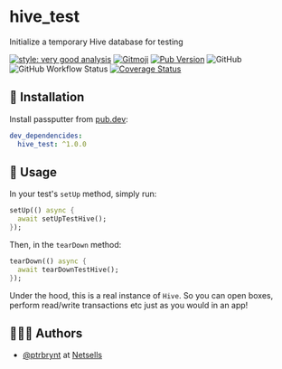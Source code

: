 # hive_test

Initialize a temporary Hive database for testing

[![style: very good analysis](https://img.shields.io/badge/style-very_good_analysis-B22C89.svg)](https://pub.dev/packages/very_good_analysis)
[![Gitmoji](https://img.shields.io/badge/gitmoji-%20😜%20😍-FFDD67.svg)](https://gitmoji.dev/)
[![Pub Version](https://img.shields.io/pub/v/hive_test)](https://pub.dev/packages/hive_test)
![GitHub](https://img.shields.io/github/license/netsells/hive_test)
![GitHub Workflow Status](https://img.shields.io/github/workflow/status/netsells/hive_test/Test)
[![Coverage Status](https://coveralls.io/repos/github/netsells/hive_test/badge.svg?branch=master)](https://coveralls.io/github/netsells/hive_test?branch=master)

## 🚀 Installation

Install passputter from [pub.dev](https://pub.dev/packages/hive_test):

```yaml
dev_dependencides:
  hive_test: ^1.0.0
```

## 🔨 Usage

In your test's `setUp` method, simply run:

```dart
setUp(() async {
  await setUpTestHive();
});
```

Then, in the `tearDown` method:

```dart
tearDown(() async {
  await tearDownTestHive();
});
```

Under the hood, this is a real instance of `Hive`. So you can open boxes, perform read/write transactions etc just as you would in an app!

## 👨🏻‍💻 Authors

- [@ptrbrynt](https://www.github.com/ptrbrynt) at [Netsells](https://netsells.co.uk/)
